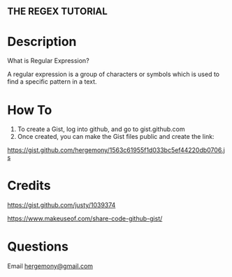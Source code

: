 ## THE REGEX TUTORIAL ##

# Description
What is Regular Expression?

A regular expression is a group of characters or symbols which is used to find a specific pattern in a text.

# How To
1) To create a Gist, log into github, and go to gist.github.com
2) Once created, you can make the Gist files public and create the link:

https://gist.github.com/hergemony/1563c61955f1d033bc5ef44220db0706.js


# Credits
https://gist.github.com/justy/1039374

https://www.makeuseof.com/share-code-github-gist/


# Questions
Email hergemony@gmail.com


